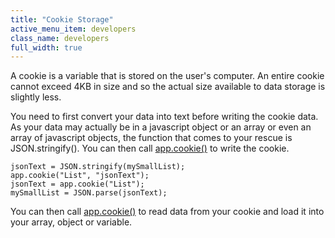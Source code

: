 ```yaml
---
title: "Cookie Storage"
active_menu_item: developers
class_name: developers
full_width: true
---
```



A cookie is a variable that is stored on the user's computer. An entire cookie cannot exceed 4KB in size and so the actual size available to data storage is slightly less.

You need to first convert your data into text before writing the cookie data. As your data may actually be in a javascript object or an array or even an array of javascript objects, the function that comes to your rescue is JSON.stringify(). You can then call [app.cookie()](../../scripting-apis/client-api/others/cookie.htm) to write the cookie.

    jsonText = JSON.stringify(mySmallList);
    app.cookie("List", "jsonText");
    jsonText = app.cookie("List");
    mySmallList = JSON.parse(jsonText);
   

You can then call [app.cookie()](../../scripting-apis/client-api/others/cookie.htm) to read data from your cookie and load it into your array, object or variable.

